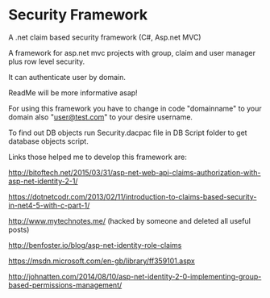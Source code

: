 # Security Framework
A .net claim based security framework (C#, Asp.net MVC)

A framework for asp.net mvc projects with group, claim and user manager plus row level security.

It can authenticate user by domain.   

ReadMe will be more informative asap!

For using this framework you have to change in code "domainname" to your domain also "user@test.com" to your desire username.

To find out DB objects run Security.dacpac file in DB Script folder to get database objects script.

Links those helped me to develop this framework are:

http://bitoftech.net/2015/03/31/asp-net-web-api-claims-authorization-with-asp-net-identity-2-1/

https://dotnetcodr.com/2013/02/11/introduction-to-claims-based-security-in-net4-5-with-c-part-1/

http://www.mytechnotes.me/ (hacked by someone and deleted all useful posts)

http://benfoster.io/blog/asp-net-identity-role-claims

https://msdn.microsoft.com/en-gb/library/ff359101.aspx

http://johnatten.com/2014/08/10/asp-net-identity-2-0-implementing-group-based-permissions-management/

